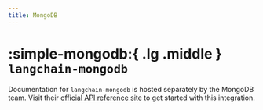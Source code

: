 ```yaml
---
title: MongoDB
---
```


# :simple-mongodb:{ .lg .middle } `langchain-mongodb`

Documentation for `langchain-mongodb` is hosted separately by the MongoDB team. Visit their [official API reference site](https://langchain-mongodb.readthedocs.io/en/latest/index.html) to get started with this integration.
